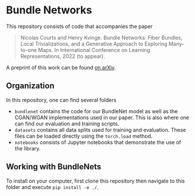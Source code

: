 # Bundle Networks

This repository consists of code that accompanies the paper

> Nicolas Courts and Henry Kvinge. Bundle Networks: Fiber Bundles, Local Trivializations, and a
> Generative Approach to Exploring Many-to-one Maps. In International Conference on Learning Representations, 2022 (to appear).

A preprint of this work can be found [on arXiv](https://arxiv.org/pdf/2110.06983.pdf).

## Organization

In this repository, one can find several folders

- `bundlenet` contains the code for our BundleNet model as well as the CGAN/WGAN implementations used in our paper. This is also where one can find our evaluation and training scripts.
- `datasets` contains all data splits used for training and evaluation. These files can be loaded directly using the `torch.load` method.
- `notebooks` consists of Jupyter notebooks that demonstrate the use of the library.

## Working with BundleNets

To install on your computer, first clone this repository then navigate to this folder and execute `pip install -e ./`.